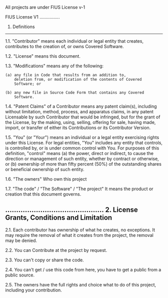 All projects are under FIUS License v-1

FIUS License V1
................
1. Definitions
----------------

1.1. "Contributor"
    means each individual or legal entity that creates, contributes to
    the creation of, or owns Covered Software.

1.2. "License"
    means this document.

1.3. "Modifications"
    means any of the following:

    (a) any file in Code that results from an addition to,
        deletion from, or modification of the contents of Covered
        Software; or

    (b) any new file in Source Code Form that contains any Covered
        Software.

1.4. "Patent Claims" of a Contributor
    means any patent claim(s), including without limitation, method,
    process, and apparatus claims, in any patent Licensable by such
    Contributor that would be infringed, but for the grant of the
    License, by the making, using, selling, offering for sale, having
    made, import, or transfer of either its Contributions or its
    Contributor Version.

1.5. "You" (or "Your")
    means an individual or a legal entity exercising rights under this
    License. For legal entities, "You" includes any entity that
    controls, is controlled by, or is under common control with You. For
    purposes of this definition, "control" means (a) the power, direct
    or indirect, to cause the direction or management of such entity,
    whether by contract or otherwise, or (b) ownership of more than
    fifty percent (50%) of the outstanding shares or beneficial
    ownership of such entity.

1.6. "The owners"
    Who own this project

1.7. "The code" / "The Software" / "The project"
    It means the product or creation that this document governs.

.............................................
2. License Grants, Conditions and Limitation
---------------------------------------------

2.1. Each contributor has ownership of what he creates, no exceptions. 
    It may require the removal of what it creates from the project, 
    the removal may be denied.

2.2. You can Contribute at the project by request.

2.3. You can't copy or share the code.

2.4. You can't get / use this code from here, you have to get a public
    from a public source.

2.5. The owners have the full rights and choice what to do of this project,
    including your contribution.

